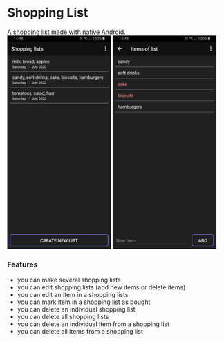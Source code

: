 # Shopping List
A shopping list made with native Android.<br/>
<img src="/screenshots/shoppinglistlists.jpg" width="240px">
<img src="/screenshots/shoppinglistitems.jpg" width="240px">
### Features
- you can make several shopping lists
- you can edit shopping lists (add new items or delete items)
- you can edit an item in a shopping lists
- you can mark item in a shopping list as bought
- you can delete an individual shopping list
- you can delete all shopping lists
- you can delete an individual item from a shopping list
- you can delete all items from a shopping list
